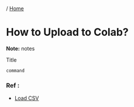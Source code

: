/ [Home](index.md)

# How to Upload to Colab?

**Note:** notes



Title
```
command
```

### Ref :

  * [Load CSV](https://towardsdatascience.com/3-ways-to-load-csv-files-into-colab-7c14fcbdcb92)
